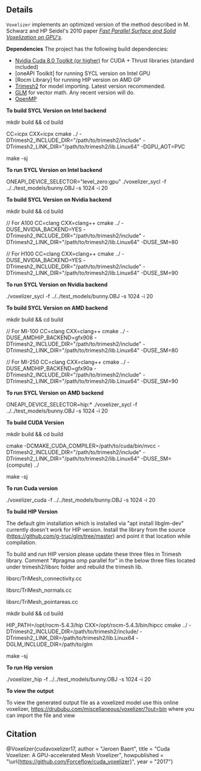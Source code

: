## Details
`Voxelizer` implements an optimized version of the method described in M. Schwarz and HP Seidel's 2010 paper [*Fast Parallel Surface and Solid Voxelization on GPU's*](http://research.michael-schwarz.com/publ/2010/vox/).

**Dependencies**
The project has the following build dependencies:
 * [Nvidia Cuda 8.0 Toolkit (or higher)](https://developer.nvidia.com/cuda-toolkit) for CUDA + Thrust libraries (standard included)
 * [oneAPI Toolkit] for running SYCL version on Intel GPU
 * [Rocm Library] for running HIP version on AMD GP
 * [Trimesh2](https://github.com/Forceflow/trimesh2) for model importing. Latest version recommended.
 * [GLM](http://glm.g-truc.net/0.9.8/index.html) for vector math. Any recent version will do.
 * [OpenMP](https://www.openmp.org/)

**To build SYCL Version on Intel backend**

mkdir build && cd build

CC=icpx CXX=icpx cmake ../ -DTrimesh2_INCLUDE_DIR="/path/to/trimesh2/include" -DTrimesh2_LINK_DIR="/path/to/trimesh2/lib.Linux64" -DGPU_AOT=PVC

make -sj

**To run SYCL Version on Intel backend** 

ONEAPI_DEVICE_SELECTOR="level_zero:gpu"  ./voxelizer_sycl -f ../../test_models/bunny.OBJ -s 1024 -i 20

**To build SYCL Version on Nvidia backend**

mkdir build && cd build

// For A100
CC=clang CXX=clang++ cmake ../ -DUSE_NVIDIA_BACKEND=YES -DTrimesh2_INCLUDE_DIR="/path/to/trimesh2/include" -DTrimesh2_LINK_DIR="/path/to/trimesh2/lib.Linux64" -DUSE_SM=80

// For H100
CC=clang CXX=clang++ cmake ../ -DUSE_NVIDIA_BACKEND=YES -DTrimesh2_INCLUDE_DIR="/path/to/trimesh2/include" -DTrimesh2_LINK_DIR="/path/to/trimesh2/lib.Linux64" -DUSE_SM=90

**To run SYCL Version on Nvidia backend** 

./voxelizer_sycl -f ../../test_models/bunny.OBJ -s 1024 -i 20

**To build SYCL Version on AMD backend**

mkdir build && cd build

// For MI-100
CC=clang CXX=clang++ cmake ../ -DUSE_AMDHIP_BACKEND=gfx908 -DTrimesh2_INCLUDE_DIR="/path/to/trimesh2/include" -DTrimesh2_LINK_DIR="/path/to/trimesh2/lib.Linux64" -DUSE_SM=80

// For MI-250
CC=clang CXX=clang++ cmake ../ -DUSE_AMDHIP_BACKEND=gfx90a -DTrimesh2_INCLUDE_DIR="/path/to/trimesh2/include" -DTrimesh2_LINK_DIR="/path/to/trimesh2/lib.Linux64" -DUSE_SM=90

**To run SYCL Version on AMD backend** 

ONEAPI_DEVICE_SELECTOR=hip:* ./voxelizer_sycl -f ../../test_models/bunny.OBJ -s 1024 -i 20

**To build CUDA Version**

mkdir build && cd build

cmake -DCMAKE_CUDA_COMPILER=/path/to/cuda/bin/nvcc -DTrimesh2_INCLUDE_DIR="/path/to/trimesh2/include" -DTrimesh2_LINK_DIR="/path/to/trimesh2/lib.Linux64" -DUSE_SM={compute} ../

make -sj

**To run Cuda version**

./voxelizer_cuda -f ../../test_models/bunny.OBJ -s 1024 -i 20


**To build HIP Version**

The default glm installation which is installed via "apt install libglm-dev" currently doesn't work for HIP version.
Install the library from the source (https://github.com/g-truc/glm/tree/master) and point it that location while compilation.

To build and run HIP version please update these three files in Trimesh library.
Comment "#pragma omp parallel for" in the below three files located under trimesh2/libsrc folder and rebuild the trimesh lib.

libsrc/TriMesh_connectivity.cc
        
libsrc/TriMesh_normals.cc
        
libsrc/TriMesh_pointareas.cc

mkdir build && cd build

HIP_PATH=/opt/rocm-5.4.3/hip CXX=/opt/rocm-5.4.3/bin/hipcc cmake ../ -DTrimesh2_INCLUDE_DIR=/path/to/trimesh2/include/ -DTrimesh2_LINK_DIR=/path/to/trimesh2/lib.Linux64 -DGLM_INCLUDE_DIR=/path/to/glm

make -sj

**To run Hip version**

./voxelizer_hip -f ../../test_models/bunny.OBJ -s 1024 -i 20


**To view the output**

To view the generated output file as a voxelized model use this online voxelizer, https://drububu.com/miscellaneous/voxelizer/?out=bin where you can import the file and view

## Citation
@Voxelizer{cudavoxelizer17,
author = "Jeroen Baert",
title = "Cuda Voxelizer: A GPU-accelerated Mesh Voxelizer",
howpublished = "\url{https://github.com/Forceflow/cuda_voxelizer}",
year = "2017"}
